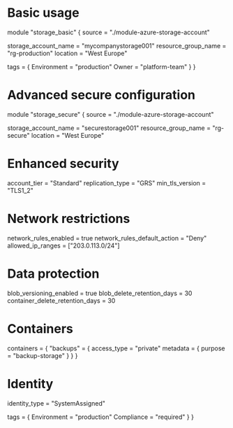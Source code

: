 # Basic usage

module "storage_basic" {
source = "./module-azure-storage-account"

storage_account_name = "mycompanystorage001"
resource_group_name = "rg-production"
location = "West Europe"

tags = {
Environment = "production"
Owner = "platform-team"
}
}

# Advanced secure configuration

module "storage_secure" {
source = "./module-azure-storage-account"

storage_account_name = "securestorage001"
resource_group_name = "rg-secure"
location = "West Europe"

# Enhanced security

account_tier = "Standard"
replication_type = "GRS"
min_tls_version = "TLS1_2"

# Network restrictions

network_rules_enabled = true
network_rules_default_action = "Deny"
allowed_ip_ranges = ["203.0.113.0/24"]

# Data protection

blob_versioning_enabled = true
blob_delete_retention_days = 30
container_delete_retention_days = 30

# Containers

containers = {
"backups" = {
access_type = "private"
metadata = {
purpose = "backup-storage"
}
}
}

# Identity

identity_type = "SystemAssigned"

tags = {
Environment = "production"
Compliance = "required"
}
}
